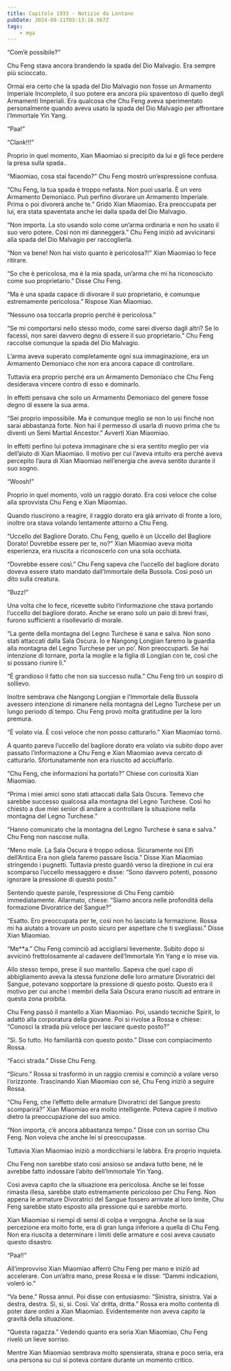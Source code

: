 ```yaml
---
title: Capitolo 1933 - Notizie da Lontano
pubDate: 2024-08-11T03:13:16.567Z
tags:
    - mga
---
```



“Com’è possibile?”


Chu Feng stava ancora brandendo la spada del Dio Malvagio. Era sempre più scioccato.


Ormai era certo che la spada del Dio Malvagio non fosse un Armamento Imperiale Incompleto, il suo potere era ancora più spaventoso di quello degli Armamenti Imperiali. Era qualcosa che Chu Feng aveva sperimentato personalmente quando aveva usato la spada del Dio Malvagio per affrontare l’Immortale Yin Yang.


“Paa!”

“Clank!!!”


Proprio in quel momento, Xian Miaomiao si precipitò da lui e gli fece perdere la presa sulla spada..

“Miaomiao, cosa stai facendo?” Chu Feng mostrò un’espressione confusa.


“Chu Feng, la tua spada è troppo nefasta. Non puoi usarla. È un vero Armamento Demoniaco. Può perfino divorare un Armamento Imperiale. Prima o poi divorerà anche te.” Gridò Xian Miaomiao. Era preoccupata per lui, era stata spaventata anche lei dalla spada del Dio Malvagio.


“Non importa. La sto usando solo come un’arma ordinaria e non ho usato il suo vero potere. Così non mi danneggerà.” Chu Feng iniziò ad avvicinarsi alla spada del Dio Malvagio per raccoglierla.

“Non va bene! Non hai visto quanto è pericolosa?!” Xian Miaomiao lo fece ritirare.

“So che è pericolosa, ma è la mia spada, un’arma che mi ha riconosciuto come suo proprietario.” Disse Chu Feng.


“Ma è una spada capace di divorare il suo proprietario, è comunque estremamente pericolosa.” Rispose Xian Miaomiao.


“Nessuno osa toccarla proprio perché è pericolosa.”

“Se mi comportarsi nello stesso modo, come sarei diverso dagli altri? Se lo facessi, non sarei davvero degno di essere il suo proprietario.” Chu Feng raccolse comunque la spada del Dio Malvagio.


L’arma aveva superato completamente ogni sua immaginazione, era un Armamento Demoniaco che non era ancora capace di controllare.


Tuttavia era proprio perché era un Armamento Demoniaco che Chu Feng desiderava vincere contro di esso e dominarlo.


In effetti pensava che solo un Armamento Demoniaco del genere fosse degno di essere la sua arma.


“Sei proprio impossibile. Ma è comunque meglio se non lo usi finché non sarai abbastanza forte. Non hai il permesso di usarla di nuovo prima che tu diventi un Semi Martial Ancestor.” Avvertì Xian Miaomiao.


In effetti perfino lui poteva immaginare che si era sentito meglio per via dell’aiuto di Xian Miaomiao. Il motivo per cui l’aveva intuito era perché aveva percepito l’aura di Xian Miaomiao nell’energia che aveva sentito durante il suo sogno.

“Woosh!”


Proprio in quel momento, volò un raggio dorato. Era così veloce che colse alla sprovvista Chu Feng e Xian Miaomiao.

Quando riuscirono a reagire, il raggio dorato era già arrivato di fronte a loro, inoltre ora stava volando lentamente attorno a Chu Feng.

“Uccello del Bagliore Dorato. Chu Feng, quello è un Uccello del Bagliore Dorato! Dovrebbe essere per te, no?” Xian Miaomiao aveva molta esperienza, era riuscita a riconoscerlo con una sola occhiata.

“Dovrebbe essere così.” Chu Feng sapeva che l’uccello del bagliore dorato doveva essere stato mandato dall’Immortale della Bussola. Così posò un dito sulla creatura.


“Buzz!”


Una volta che lo fece, ricevette subito l’informazione che stava portando l’uccello del bagliore dorato. Anche se erano solo un paio di brevi frasi, furono sufficienti a risollevarlo di morale.


“La gente della montagna del Legno Turchese è sana e salva. Non sono stati attaccati dalla Sala Oscura. Io e Nangong Longjian faremo la guardia alla montagna del Legno Turchese per un po’. Non preoccuparti. Se hai intenzione di tornare, porta la moglie e la figlia di Longjian con te, così che si possano riunire lì.”


“È grandioso il fatto che non sia successo nulla.” Chu Feng tirò un sospiro di sollievo.


Inoltre sembrava che Nangong Longjian e l’Immortale della Bussola avessero intenzione di rimanere nella montagna del Legno Turchese per un lungo periodo di tempo. Chu Feng provò molta gratitudine per la loro premura.

“È volato via. È così veloce che non posso catturarlo.” Xian Miaomiao tornò.


A quanto pareva l’uccello del bagliore dorato era volato via subito dopo aver passato l’informazione a Chu Feng e Xian Miaomiao aveva cercato di catturarlo. Sfortunatamente non era riuscito ad acciuffarlo.


“Chu Feng, che informazioni ha portato?” Chiese con curiosità Xian Miaomiao.


“Prima i miei amici sono stati attaccati dalla Sala Oscura. Temevo che sarebbe successo qualcosa alla montagna del Legno Turchese. Così ho chiesto a due miei senior di andare a controllare la situazione nella montagna del Legno Turchese.”


“Hanno comunicato che la montagna del Legno Turchese è sana e salva.” Chu Feng non nascose nulla.

“Meno male. La Sala Oscura è troppo odiosa. Sicuramente noi Elfi dell’Antica Era non gliela faremo passare liscia.” Disse Xian Miaomiao stringendo i pugnetti. Tuttavia presto guardò verso la direzione in cui era scomparso l’uccello messaggero e disse: “Sono davvero potenti, possono ignorare la pressione di questo posto.”

Sentendo queste parole, l’espressione di Chu Feng cambiò immediatamente. Allarmato, chiese: “Siamo ancora nelle profondità della formazione Divoratrice del Sangue?”

“Esatto. Ero preoccupata per te, così non ho lasciato la formazione. Rossa mi ha aiutato a trovare un posto sicuro per aspettare che ti svegliassi.” Disse Xian Miaomiao.

“Me**a.” Chu Feng cominciò ad accigliarsi lievemente. Subito dopo si avvicinò frettolosamente al cadavere dell’Immortale Yin Yang e lo mise via.


Allo stesso tempo, prese il suo mantello. Sapeva che quel capo di abbigliamento aveva la stessa funzione delle loro armature Divoratrici del Sangue, potevano sopportare la pressione di questo posto. Questo era il motivo per cui anche i membri della Sala Oscura erano riusciti ad entrare in questa zona proibita.


Chu Feng passò il mantello a Xian Miaomiao. Poi, usando tecniche Spirit, lo adattò alla corporatura della giovane. Poi si rivolse a Rossa e chiese: “Conosci la strada più veloce per lasciare questo posto?”

“Sì. So tutto. Ho familiarità con questo posto.” Disse con compiacimento Rossa.


“Facci strada.” Disse Chu Feng.

“Sicuro.” Rossa si trasformò in un raggio cremisi e cominciò a volare verso l’orizzonte. Trascinando Xian Miaomiao con sé, Chu Feng iniziò a seguire Rossa.


“Chu Feng, che l’effetto delle armature Divoratrici del Sangue presto scomparirà?” Xian Miaomiao era molto intelligente. Poteva capire il motivo dietro la preoccupazione del suo amico.

“Non importa, c’è ancora abbastanza tempo.” Disse con un sorriso Chu Feng. Non voleva che anche lei si preoccupasse.


Tuttavia Xian Miaomiao iniziò a mordicchiarsi le labbra. Era proprio inquieta.


Chu Feng non sarebbe stato così ansioso se andava tutto bene, né le avrebbe fatto indossare l’abito dell’Immortale Yin Yang.

Così aveva capito che la situazione era pericolosa. Anche se lei fosse rimasta illesa, sarebbe stato estremamente pericoloso per Chu Feng. Non appena le armature Divoratrici del Sangue fossero arrivate al loro limite, Chu Feng sarebbe stato esposto alla pressione qui e sarebbe morto.


Xian Miaomiao si riempì di sensi di colpa e vergogna. Anche se la sua percezione era molto forte, era di gran lunga inferiore a quella di Chu Feng. Non era riuscita a determinare i limiti delle armature e così aveva causato questo disastro.


“Paa!!”


All’improvviso Xian Miaomiao afferrò Chu Feng per mano e iniziò ad accelerare. Con un’altra mano, prese Rossa e le disse: “Dammi indicazioni, volerò io.”


“Va bene.” Rossa annuì. Poi disse con entusiasmo: “Sinistra, sinistra. Vai a destra, destra. Sì, sì, sì. Così. Va’ dritta, dritta.” Rossa era molto contenta di poter dare ordini a Xian Miaomiao. Evidentemente non aveva capito la gravità della situazione.

“Questa ragazza.” Vedendo quanto era seria Xian Miaomiao, Chu Feng rivelò un lieve sorriso.


Mentre Xian Miaomiao sembrava molto spensierata, strana e poco seria, era una persona su cui si poteva contare durante un momento critico.





